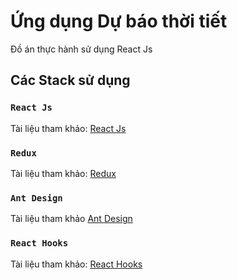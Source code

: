 # Ứng dụng Dự báo thời tiết

Đồ án thực hành sử dụng React Js

## Các Stack sử dụng

### `React Js`
Tài liệu tham khảo: 
[React Js](https://reactjs.org/)

### `Redux`
Tài liệu tham khảo: 
[Redux](https://redux.js.org/)

### `Ant Design`
Tài liệu tham khảo
[Ant Design](https://ant.design/)

### `React Hooks`
Tài liệu tham khảo: 
[React Hooks](https://reactjs.org/docs/hooks-intro.html)
